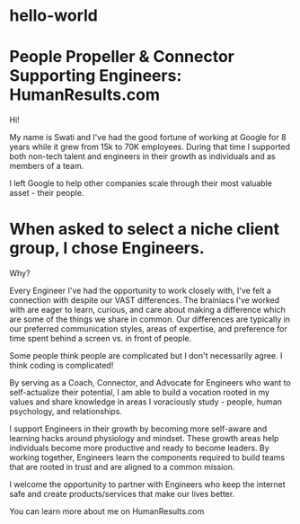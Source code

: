 # hello-world
People Propeller & Connector Supporting Engineers:  HumanResults.com 
=======
Hi!  

My name is Swati and I've had the good fortune of working at Google for 8 years while it grew from 15k to 70K employees.  During that time I supported both non-tech talent and engineers in their growth as individuals and as members of a team.

I left Google to help other companies scale through their most valuable asset - their people.

When asked to select a niche client group, I chose Engineers.
======
Why?  

Every Engineer I've had the opportunity to work closely with, I've felt a connection with despite our VAST differences.  The brainiacs I've worked with are eager to learn, curious, and care about making a difference which are some of the things we share in common.  Our differences are typically in our preferred communication styles, areas of expertise, and preference for time spent behind a screen vs. in front of people.

Some people think people are complicated but I don't necessarily agree.  I think coding is complicated! 

By serving as a Coach, Connector, and Advocate for Engineers who want to self-actualize their potential, I am able to build a vocation rooted in my values and share knowledge in areas I voraciously study - people, human psychology, and relationships.  

I support Engineers in their growth by becoming more self-aware and learning hacks around physiology and mindset.  These growth areas help individuals become more productive and ready to become leaders. By working together, Engineers learn the components required to build teams that are rooted in trust and are aligned to a common mission.   

I welcome the opportunity to partner with Engineers who keep the internet safe and create products/services that make our lives better.  

You can learn more about me on HumanResults.com
